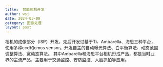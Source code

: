 ```yaml
---
title:  智能相机开发 
author: wsj 
date: 2024-03-09
category: 图像处理
layout: post
---
```


相机的成像部分（ISP）开发，先后开发过基于Ti、Ambarella、海思三种平台，使用多种ccd和cmos sensor。开发自主的自动曝光算法、白平衡算法、动态范围调整算法、宽动态算法。
其中Ambarella和海思平台相机形成产品，都是当时业界的主流产品，主要用于交通监控、安防监控、人脸抓拍等应用。
